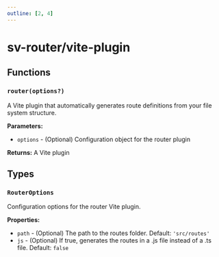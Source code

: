 ```yaml
---
outline: [2, 4]
---
```


# sv-router/vite-plugin

## Functions

### `router(options?)`

A Vite plugin that automatically generates route definitions from your file system structure.

**Parameters:**
- `options` - (Optional) Configuration object for the router plugin

**Returns:** A Vite plugin

## Types

### `RouterOptions`

Configuration options for the router Vite plugin.

**Properties:**
- `path` - (Optional) The path to the routes folder. Default: `'src/routes'`
- `js` - (Optional) If true, generates the routes in a .js file instead of a .ts file. Default: `false`
